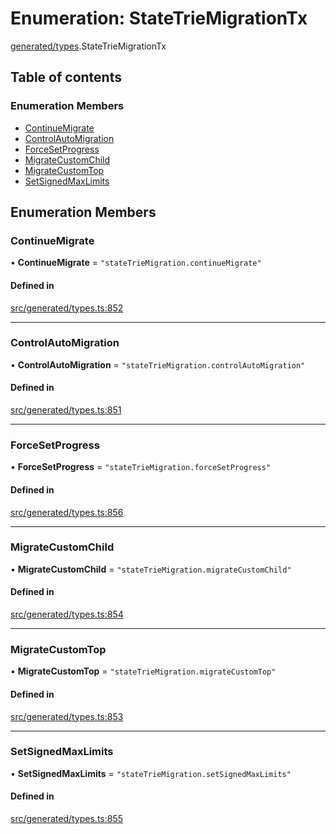 # Enumeration: StateTrieMigrationTx

[generated/types](../wiki/generated.types).StateTrieMigrationTx

## Table of contents

### Enumeration Members

- [ContinueMigrate](../wiki/generated.types.StateTrieMigrationTx#continuemigrate)
- [ControlAutoMigration](../wiki/generated.types.StateTrieMigrationTx#controlautomigration)
- [ForceSetProgress](../wiki/generated.types.StateTrieMigrationTx#forcesetprogress)
- [MigrateCustomChild](../wiki/generated.types.StateTrieMigrationTx#migratecustomchild)
- [MigrateCustomTop](../wiki/generated.types.StateTrieMigrationTx#migratecustomtop)
- [SetSignedMaxLimits](../wiki/generated.types.StateTrieMigrationTx#setsignedmaxlimits)

## Enumeration Members

### ContinueMigrate

• **ContinueMigrate** = ``"stateTrieMigration.continueMigrate"``

#### Defined in

[src/generated/types.ts:852](https://github.com/PolymeshAssociation/polymesh-private-sdk/blob/297c67ce/src/generated/types.ts#L852)

___

### ControlAutoMigration

• **ControlAutoMigration** = ``"stateTrieMigration.controlAutoMigration"``

#### Defined in

[src/generated/types.ts:851](https://github.com/PolymeshAssociation/polymesh-private-sdk/blob/297c67ce/src/generated/types.ts#L851)

___

### ForceSetProgress

• **ForceSetProgress** = ``"stateTrieMigration.forceSetProgress"``

#### Defined in

[src/generated/types.ts:856](https://github.com/PolymeshAssociation/polymesh-private-sdk/blob/297c67ce/src/generated/types.ts#L856)

___

### MigrateCustomChild

• **MigrateCustomChild** = ``"stateTrieMigration.migrateCustomChild"``

#### Defined in

[src/generated/types.ts:854](https://github.com/PolymeshAssociation/polymesh-private-sdk/blob/297c67ce/src/generated/types.ts#L854)

___

### MigrateCustomTop

• **MigrateCustomTop** = ``"stateTrieMigration.migrateCustomTop"``

#### Defined in

[src/generated/types.ts:853](https://github.com/PolymeshAssociation/polymesh-private-sdk/blob/297c67ce/src/generated/types.ts#L853)

___

### SetSignedMaxLimits

• **SetSignedMaxLimits** = ``"stateTrieMigration.setSignedMaxLimits"``

#### Defined in

[src/generated/types.ts:855](https://github.com/PolymeshAssociation/polymesh-private-sdk/blob/297c67ce/src/generated/types.ts#L855)
